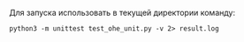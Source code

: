 Для запуска использовать в текущей директории команду:

```
python3 -m unittest test_ohe_unit.py -v 2> result.log
```